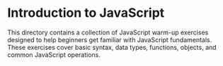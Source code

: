 # Introduction to JavaScript

This directory contains a collection of JavaScript warm-up exercises designed to help beginners get familiar with JavaScript fundamentals. These exercises cover basic syntax, data types, functions, objects, and common JavaScript operations.
